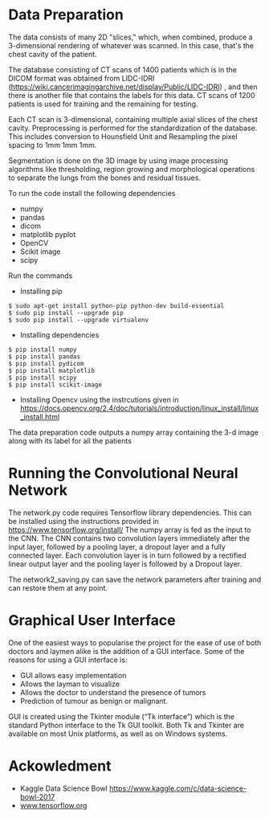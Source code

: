 # Data Preparation
The data consists of many 2D "slices," which, when combined, produce a 3-dimensional rendering of whatever was scanned. In this case, that's the chest cavity of the patient. 

The database consisting of CT scans of 1400 patients which is in the DICOM format was obtained from LIDC-IDRI (https://wiki.cancerimagingarchive.net/display/Public/LIDC-IDRI) , and then there is another file that contains the labels for this data. CT scans of 1200 patients is used for training and the remaining for testing. 

Each CT scan is 3-dimensional, containing multiple axial slices of the chest cavity. Preprocessing is performed for the standardization of the database. This includes conversion to Hounsfield Unit and Resampling the pixel spacing to 1mm 1mm 1mm. 

Segmentation is done on the 3D image by using image processing algorithms like thresholding, region growing and morphological operations to separate the lungs from the bones and residual tissues.

To run the code install the following dependencies
* numpy
* pandas
* dicom
* matplotlib pyplot
* OpenCV
* Scikit image
* scipy

Run the commands

* Installing pip
```
$ sudo apt-get install python-pip python-dev build-essential 
$ sudo pip install --upgrade pip 
$ sudo pip install --upgrade virtualenv 
```
* Installing dependencies 
```
$ pip install numpy
$ pip install pandas
$ pip install pydicom
$ pip install matplotlib
$ pip install scipy
$ pip install scikit-image
```
* Installing Opencv using the instrcutions given in https://docs.opencv.org/2.4/doc/tutorials/introduction/linux_install/linux_install.html

The data preparation code outputs a numpy array containing the 3-d image along with its label for all the patients 

# Running the Convolutional Neural Network

The network.py code requires Tensorflow library dependencies. This can be installed using the instructions provided in https://www.tensorflow.org/install/
The numpy array is fed as the input to the CNN. The CNN contains two convolution layers immediately after the input layer, followed by a pooling layer, a dropout layer and a fully connected layer. Each convolution layer is in turn followed by a rectified linear output layer and the pooling layer is followed by a Dropout layer.

The network2_saving.py can save the network parameters after training and can restore them at any point.

# Graphical User Interface
One of the easiest ways to popularise the project for the ease of use of both doctors and laymen alike
is the addition of a GUI interface. Some of the reasons for using a GUI interface is:
* GUI allows easy implementation
* Allows the layman to visualize
* Allows the doctor to understand the presence of tumors
* Prediction of tumour as benign or malignant.

GUI is created using the Tkinter module (“Tk interface”) which is the standard Python interface to the Tk GUI toolkit. Both Tk and Tkinter are available on most Unix platforms, as well as on Windows systems.

# Ackowledment

* Kaggle Data Science Bowl https://www.kaggle.com/c/data-science-bowl-2017
* www.tensorflow.org
